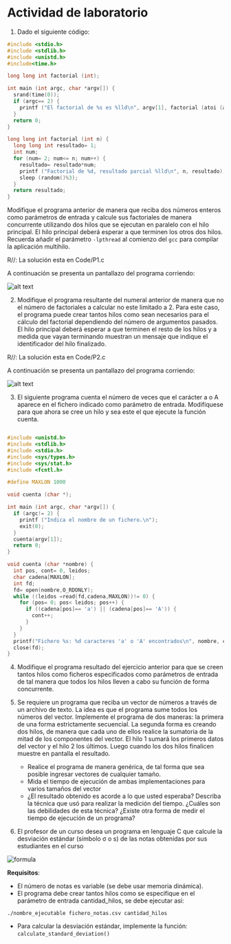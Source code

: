 # Actividad de laboratorio #

1. Dado el siguiente código:

```C
#include <stdio.h>
#include <stdlib.h>
#include <unistd.h>
#include<time.h>

long long int factorial (int);

int main (int argc, char *argv[]) {
  srand(time(0)); 
  if (argc== 2) {
    printf ("El factorial de %s es %lld\n", argv[1], factorial (atoi (argv[1])));
  }
  return 0;
}

long long int factorial (int n) {
  long long int resultado= 1;
  int num;
  for (num= 2; num<= n; num++) {
    resultado= resultado*num;
    printf ("Factorial de %d, resultado parcial %lld\n", n, resultado);
    sleep (random()%3);
  }
  return resultado;
}
```

Modifique el programa anterior de manera que reciba dos números enteros como parámetros de entrada y calcule sus factoriales de manera concurrente utilizando dos hilos que se ejecutan en paralelo con el hilo principal. El hilo principal deberá esperar a que terminen los otros dos hilos. Recuerda  añadir el parámetro ```-lpthread``` al comienzo del ```gcc``` para compilar la aplicación multihilo.

R//: La solución esta en Code/P1.c

A continuación se presenta un pantallazo del programa corriendo:

![alt text](Images/P1.png "P1")


2. Modifique el programa resultante del numeral anterior de manera que no el número de factoriales a calcular no este limitado a 2. Para este caso, el programa puede crear tantos hilos como sean necesarios para el cálculo del factorial dependiendo del número de argumentos pasados. El hilo principal deberá esperar a que terminen el resto de los hilos y a medida que vayan terminando muestran un mensaje que indique el identificador del hilo finalizado.

R//: La solución esta en Code/P2.c

A continuación se presenta un pantallazo del programa corriendo:

![alt text](Images/P2.png "P1")



3. El siguiente programa cuenta el número de veces que el carácter a o A aparece en el fichero indicado como parámetro de entrada. Modifíquese para que ahora se cree un hilo y sea este el que ejecute la función cuenta.

```C

#include <unistd.h>
#include <stdlib.h>
#include <stdio.h>
#include <sys/types.h>
#include <sys/stat.h>
#include <fcntl.h>

#define MAXLON 1000

void cuenta (char *);

int main (int argc, char *argv[]) { 
  if (argc!= 2) {
    printf ("Indica el nombre de un fichero.\n");
    exit(0);
  }
  cuenta(argv[1]);
  return 0;
}

void cuenta (char *nombre) {
  int pos, cont= 0, leidos;
  char cadena[MAXLON];
  int fd;
  fd= open(nombre,O_RDONLY);
  while ((leidos =read(fd,cadena,MAXLON))!= 0) {
    for (pos= 0; pos< leidos; pos++) {
      if ((cadena[pos]== 'a') || (cadena[pos]== 'A')) {
        cont++;
      }
    }
  }
  printf("Fichero %s: %d caracteres 'a' o 'A' encontrados\n", nombre, cont);
  close(fd);
}
```

4. Modifique el programa resultado del ejercicio anterior para que se creen tantos hilos como ficheros especificados como parámetros de entrada de tal manera que todos los hilos lleven a cabo su función de forma concurrente.

5. Se requiere un programa que reciba un vector de números a través de un archivo de texto. La idea es que el programa sume todos los números del vector. Implemente el programa de dos maneras: la primera de una forma estrictamente secuencial. La segunda forma es creando dos hilos, de manera que cada uno de ellos realice la sumatoria de la mitad de los componentes del vector. El hilo 1 sumará los primeros datos del vector y el hilo 2 los últimos. Luego cuando los dos hilos finalicen muestre en pantalla el resultado.
   * Realice el programa de manera genérica, de tal forma que sea posible ingresar vectores de cualquier tamaño.
   * Mida el tiempo de ejecución de ambas implementaciones para varios tamaños del vector 
   *  ¿El resultado obtenido es acorde a lo que usted esperaba?
   Describa la técnica que usó para realizar la medición del tiempo. ¿Cuáles son las debilidades de esta técnica? ¿Existe otra forma de medir el tiempo de ejecución de un programa?

6. El profesor de un curso desea un programa en lenguaje C que calcule la desviación estándar (símbolo σ o s) de las notas obtenidas por sus estudiantes en el curso 

![formula](desviacion_estandar.jpg)

**Requisitos**:
* El número de notas es variable (se debe usar memoria dinámica).
* El programa debe crear tantos hilos como se especifique en el parámetro de entrada cantidad_hilos, se debe ejecutar así: 

```./nombre_ejecutable fichero_notas.csv cantidad_hilos```

* Para calcular la desviación estándar, implemente la función: ```calculate_standard_deviation()``` 

